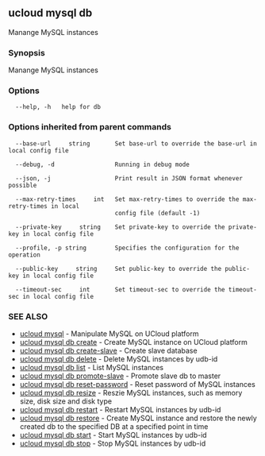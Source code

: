 ## ucloud mysql db

Manange MySQL instances

### Synopsis

Manange MySQL instances

### Options

```
  --help, -h   help for db 

```

### Options inherited from parent commands

```
  --base-url     string       Set base-url to override the base-url in local config file 

  --debug, -d                 Running in debug mode 

  --json, -j                  Print result in JSON format whenever possible 

  --max-retry-times     int   Set max-retry-times to override the max-retry-times in local
                              config file (default -1) 

  --private-key     string    Set private-key to override the private-key in local config file 

  --profile, -p string        Specifies the configuration for the operation 

  --public-key     string     Set public-key to override the public-key in local config file 

  --timeout-sec     int       Set timeout-sec to override the timeout-sec in local config file 

```

### SEE ALSO

* [ucloud mysql](developer/cli/cmd/ucloud/mysql)	 - Manipulate MySQL on UCloud platform
* [ucloud mysql db create](developer/cli/cmd/ucloud/mysql/db/create)	 - Create MySQL instance on UCloud platform
* [ucloud mysql db create-slave](developer/cli/cmd/ucloud/mysql/db/create-slave)	 - Create slave database
* [ucloud mysql db delete](developer/cli/cmd/ucloud/mysql/db/delete)	 - Delete MySQL instances by udb-id
* [ucloud mysql db list](developer/cli/cmd/ucloud/mysql/db/list)	 - List MySQL instances
* [ucloud mysql db promote-slave](developer/cli/cmd/ucloud/mysql/db/promote-slave)	 - Promote slave db to master
* [ucloud mysql db reset-password](developer/cli/cmd/ucloud/mysql/db/reset-password)	 - Reset password of MySQL instances
* [ucloud mysql db resize](developer/cli/cmd/ucloud/mysql/db/resize)	 - Reszie MySQL instances, such as memory size, disk size and disk type
* [ucloud mysql db restart](developer/cli/cmd/ucloud/mysql/db/restart)	 - Restart MySQL instances by udb-id
* [ucloud mysql db restore](developer/cli/cmd/ucloud/mysql/db/restore)	 - Create MySQL instance and restore the newly created db to the specified DB at a specified point in time
* [ucloud mysql db start](developer/cli/cmd/ucloud/mysql/db/start)	 - Start MySQL instances by udb-id
* [ucloud mysql db stop](developer/cli/cmd/ucloud/mysql/db/stop)	 - Stop MySQL instances by udb-id

